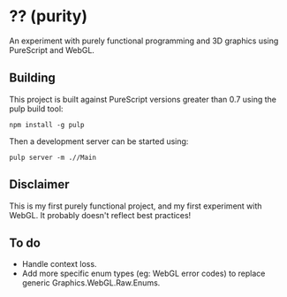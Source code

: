 # ?? (purity)

An experiment with purely functional programming and 3D graphics using PureScript and WebGL.

## Building

This project is built against PureScript versions greater than 0.7 using the pulp build tool:

	npm install -g pulp

Then a development server can be started using:

	pulp server -m .//Main

## Disclaimer

This is my first purely functional project, and my first experiment with WebGL. It probably doesn't reflect best practices!

## To do

+ Handle context loss.
+ Add more specific enum types (eg: WebGL error codes) to replace generic Graphics.WebGL.Raw.Enums.
